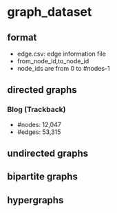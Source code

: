 # graph_dataset
## format
* edge.csv: edge information file
* from_node_id,to_node_id
* node_ids are from 0 to #nodes-1
## directed graphs
### Blog (Trackback)
* #nodes: 12,047
* #edges: 53,315
## undirected graphs
## bipartite graphs
## hypergraphs
